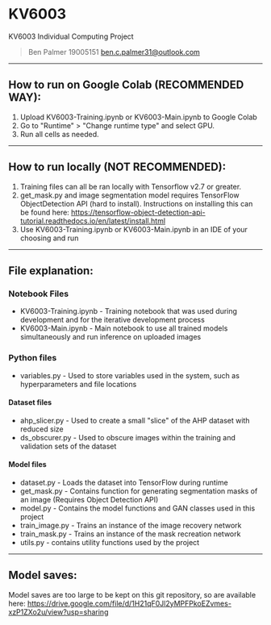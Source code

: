 # KV6003
 KV6003 Individual Computing Project 
>Ben Palmer 19005151
>ben.c.palmer31@outlook.com

---

## How to run on Google Colab (RECOMMENDED WAY):
1. Upload KV6003-Training.ipynb or KV6003-Main.ipynb to Google Colab
2. Go to "Runtime" > "Change runtime type" and select GPU.
3. Run all cells as needed.

---

## How to run locally (NOT RECOMMENDED):
1. Training files can all be ran locally with Tensorflow v2.7 or greater.
2. get_mask.py and image segmentation model requires TensorFlow ObjectDetection API (hard to install). Instructions on installing this can be found here: https://tensorflow-object-detection-api-tutorial.readthedocs.io/en/latest/install.html
3. Use KV6003-Training.ipynb or KV6003-Main.ipynb in an IDE of your choosing and run

---

## File explanation:
### Notebook Files
- KV6003-Training.ipynb - Training notebook that was used during development and for the iterative development process
- KV6003-Main.ipynb - Main notebook to use all trained models simultaneously and run inference on uploaded images

### Python files
- variables.py - Used to store variables used in the system, such as hyperparameters and file locations

#### Dataset files
- ahp_slicer.py - Used to create a small "slice" of the AHP dataset with reduced size
- ds_obscurer.py - Used to obscure images within the training and validation sets of the dataset

#### Model files
- dataset.py - Loads the dataset into TensorFlow during runtime
- get_mask.py - Contains function for generating segmentation masks of an image (Requires Object Detection API)
- model.py - Contains the model functions and GAN classes used in this project
- train_image.py - Trains an instance of the image recovery network
- train_mask.py - Trains an instance of the mask recreation network
- utils.py - contains utility functions used by the project

---
## Model saves:
Model saves are too large to be kept on this git repository, so are available here: https://drive.google.com/file/d/1H21qF0Jl2yMPFPkoEZvmes-xzP1ZXo2u/view?usp=sharing